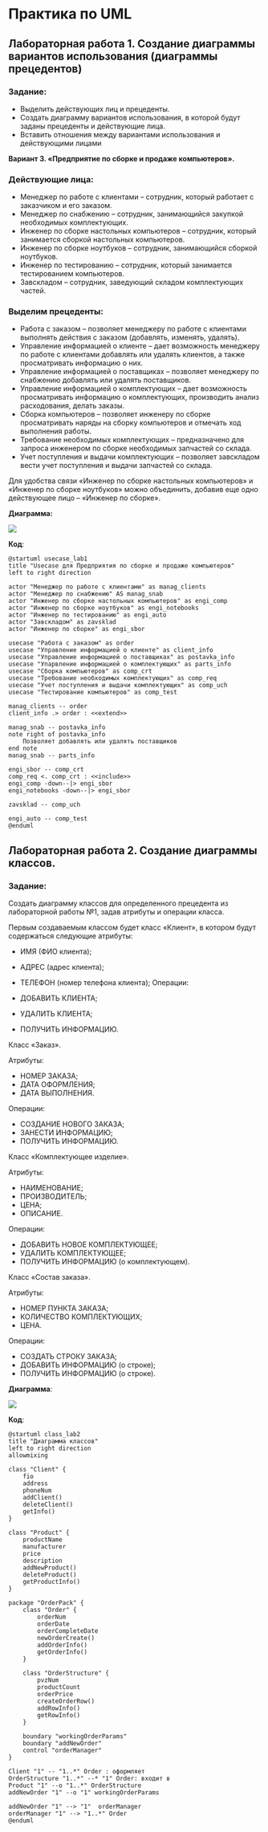# Практика по UML

## Лабораторная работа 1. Создание диаграммы вариантов использования (диаграммы прецедентов)

### Задание:
- Выделить действующих лиц и прецеденты. 
- Создать диаграмму вариантов использования, в которой будут заданы прецеденты и действующие лица.  
- Вставить отношения между вариантами использования и действующими лицами

**Вариант 3. «Предприятие по сборке и продаже компьютеров».**

### Действующие лица:

- Менеджер по работе с клиентами – сотрудник, который работает с заказчиком и его заказом. 
- Менеджер по снабжению – сотрудник, занимающийся закупкой необходимых комплектующих. 
- Инженер по сборке настольных компьютеров – сотрудник, который занимается сборкой настольных компьютеров. 
- Инженер по сборке ноутбуков – сотрудник, занимающийся сборкой ноутбуков. 
- Инженер по тестированию – сотрудник, который занимается тестированием компьютеров. 
- Завскладом – сотрудник, заведующий складом комплектующих частей.

### Выделим прецеденты:
- Работа с заказом – позволяет менеджеру по работе с клиентами выполнять действия с заказом (добавлять, изменять, удалять). 
- Управление информацией о клиенте – дает возможность менеджеру по работе с клиентами добавлять или удалять клиентов, а также просматривать информацию о них. 
- Управление информацией о поставщиках – позволяет менеджеру по снабжению добавлять или удалять поставщиков. 
- Управление информацией о комплектующих – дает возможность просматривать информацию о комплектующих, производить анализ расходования, делать заказы. 
- Сборка компьютеров – позволяет инженеру по сборке просматривать наряды на сборку компьютеров и отмечать ход выполнения работы. 
- Требование необходимых комплектующих – предназначено для запроса инженером по сборке необходимых запчастей со склада.
- Учет поступления и выдачи комплектующих – позволяет завскладом вести учет поступления и выдачи запчастей со склада.

Для удобства связи «Инженер по сборке настольных компьютеров» и «Инженер по сборке ноутбуков» можно объединить, добавив еще одно действующее лицо – «Инженер по сборке».

**Диаграмма:**

![](Photos/1_usecase.png)

**Код**:

```plantumlcode
@startuml usecase_lab1
title "Usecase для Предприятия по сборке и продаже компьютеров"
left to right direction

actor "Менеджер по работе с клиентами" as manag_clients
actor "Менеджер по снабжению" AS manag_snab
actor "Инженер по сборке настольных компьютеров" as engi_comp
actor "Инженер по сборке ноутбуков" as engi_notebooks
actor "Инженер по тестированию" as engi_auto
actor "Завскладом" as zavsklad
actor "Инженер по сборке" as engi_sbor

usecase "Работа с заказом" as order
usecase "Управление информацией о клиенте" as client_info
usecase "Управление информацией о поставщиках" as postavka_info
usecase "Упарвление информацией о комплектующих" as parts_info
usecase "Сборка компьютеров" as comp_crt
usecase "Требование необходимых комплектующих" as comp_req
usecase "Учет поступления и выдачи комплектующих" as comp_uch
usecase "Тестирование компьютеров" as comp_test

manag_clients -- order
client_info .> order : <<extend>>

manag_snab -- postavka_info
note right of postavka_info
    Позволяет добавлять или удалять поставщиков
end note
manag_snab -- parts_info

engi_sbor -- comp_crt
comp_req <. comp_crt : <<include>>
engi_comp -down--|> engi_sbor
engi_notebooks -down--|> engi_sbor

zavsklad -- comp_uch

engi_auto -- comp_test
@enduml
```

## Лабораторная работа 2. Создание диаграммы классов.

### Задание: 

Создать диаграмму классов для определенного прецедента из лабораторной работы №1, задав атрибуты и операции класса.

Первым создаваемым классом будет класс «Клиент», в котором будут содержаться следующие атрибуты: 
- ИМЯ (ФИО клиента); 
- АДРЕС (адрес клиента); 
- ТЕЛЕФОН (номер телефона клиента); 
Операции:

- ДОБАВИТЬ КЛИЕНТА; 
- УДАЛИТЬ КЛИЕНТА; 
- ПОЛУЧИТЬ ИНФОРМАЦИЮ. 

Класс «Заказ». 

Атрибуты: 

- НОМЕР ЗАКАЗА; 
- ДАТА ОФОРМЛЕНИЯ; 
- ДАТА ВЫПОЛНЕНИЯ.

Операции:

- СОЗДАНИЕ НОВОГО ЗАКАЗА;
- ЗАНЕСТИ ИНФОРМАЦИЮ; 
- ПОЛУЧИТЬ ИНФОРМАЦИЮ. 

Класс «Комплектующее изделие». 

Атрибуты: 

- НАИМЕНОВАНИЕ; 
- ПРОИЗВОДИТЕЛЬ; 
- ЦЕНА; 
- ОПИСАНИЕ.

Операции: 

- ДОБАВИТЬ НОВОЕ КОМПЛЕКТУЮЩЕЕ; 
- УДАЛИТЬ КОМПЛЕКТУЮЩЕЕ; 
- ПОЛУЧИТЬ ИНФОРМАЦИЮ (о комплектующем). 

Класс «Состав заказа». 

Атрибуты: 

- НОМЕР ПУНКТА ЗАКАЗА; 
- КОЛИЧЕСТВО КОМПЛЕКТУЮЩИХ; 
- ЦЕНА.

Операции:

- СОЗДАТЬ СТРОКУ ЗАКАЗА; 
- ДОБАВИТЬ ИНФОРМАЦИЮ (о строке); 
- ПОЛУЧИТЬ ИНФОРМАЦИЮ (о строке).

**Диаграмма**:

![](Photos/2_class.png)

**Код**:

```plantumlcode
@startuml class_lab2
title "Диаграмма классов"
left to right direction
allowmixing

class "Client" {
    fio
    address
    phoneNum
    addClient()
    deleteClient()
    getInfo()
}

class "Product" {
    productName
    manufacturer
    price
    description
    addNewProduct()
    deleteProduct()
    getProductInfo()
}

package "OrderPack" {
    class "Order" {
        orderNum
        orderDate
        orderCompleteDate
        newOrderCreate()
        addOrderInfo()
        getOrderInfo()
    }

    class "OrderStructure" {
        pvzNum
        productCount
        orderPrice
        createOrderRow()
        addRowInfo()
        getRowInfo()
    }
    
    boundary "workingOrderParams"
    boundary "addNewOrder"
    control "orderManager"
}

Client "1" -- "1..*" Order : оформляет
OrderStructure "1..*" --* "1" Order: входит в
Product "1" --o "1..*" OrderStructure
addNewOrder "1" --o "1" workingOrderParams

addNewOrder "1" --> "1"  orderManager
orderManager "1" --> "1..*" Order
@enduml
```
